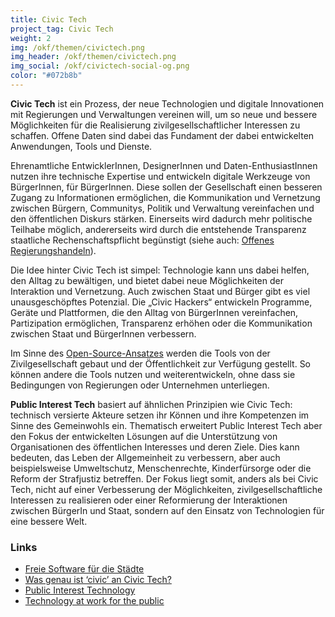 ```yaml
---
title: Civic Tech
project_tag: Civic Tech
weight: 2
img: /okf/themen/civictech.png
img_header: /okf/themen/civictech.png
img_social: /okf/civictech-social-og.png
color: "#072b8b"
---
```


**Civic Tech** ist ein Prozess, der neue Technologien und digitale Innovationen mit Regierungen und Verwaltungen vereinen will, um so neue und bessere Möglichkeiten für die Realisierung zivilgesellschaftlicher Interessen zu schaffen. Offene Daten sind dabei das Fundament der dabei entwickelten Anwendungen, Tools und Dienste.

<!--more-->


Ehrenamtliche EntwicklerInnen, DesignerInnen und Daten-EnthusiastInnen nutzen ihre technische Expertise und entwickeln digitale Werkzeuge von BürgerInnen, für BürgerInnen.  Diese sollen der Gesellschaft einen besseren Zugang zu Informationen ermöglichen, die Kommunikation und Vernetzung zwischen Bürgern, Communitys, Politik und Verwaltung vereinfachen und den öffentlichen Diskurs stärken. Einerseits wird dadurch mehr politische Teilhabe möglich, andererseits wird durch die entstehende Transparenz staatliche Rechenschaftspflicht begünstigt (siehe auch: [Offenes Regierungshandeln](/themen/offenes_regierungshandeln/)).

Die Idee hinter Civic Tech ist simpel: Technologie kann uns dabei helfen, den Alltag zu bewältigen, und bietet dabei neue Möglichkeiten der Interaktion und Vernetzung. Auch zwischen Staat und Bürger gibt es viel unausgeschöpftes Potenzial. Die „Civic Hackers“ entwickeln Programme, Geräte und Plattformen, die den Alltag von BürgerInnen vereinfachen, Partizipation ermöglichen, Transparenz erhöhen oder die Kommunikation zwischen Staat und BürgerInnen verbessern.

Im Sinne des [Open-Source-Ansatzes](https://en.wikipedia.org/wiki/Open-source_software) werden die Tools von der Zivilgesellschaft gebaut und der Öffentlichkeit zur Verfügung gestellt. So können andere die Tools nutzen und weiterentwickeln, ohne dass sie Bedingungen von Regierungen oder Unternehmen unterliegen.


**Public Interest Tech** basiert auf ähnlichen Prinzipien wie Civic Tech: technisch versierte Akteure setzen ihr Können und ihre Kompetenzen im Sinne des Gemeinwohls ein. Thematisch erweitert Public Interest Tech aber den Fokus der entwickelten Lösungen auf die Unterstützung von Organisationen des öffentlichen Interesses und deren Ziele. Dies kann bedeuten, das Leben der Allgemeinheit zu verbessern, aber auch beispielsweise Umweltschutz, Menschenrechte, Kinderfürsorge oder die Reform der Strafjustiz betreffen. Der Fokus liegt somit, anders als bei Civic Tech, nicht auf einer Verbesserung der Möglichkeiten, zivilgesellschaftliche Interessen zu realisieren oder einer Reformierung der Interaktionen zwischen BürgerIn und Staat, sondern auf den Einsatz von Technologien für eine bessere Welt.


### Links

- [Freie Software für die Städte](https://monde-diplomatique.de/artikel/!5476316)
- [Was genau ist ‘civic’ an Civic Tech?](https://medium.com/@prototypefund/was-genau-ist-civic-an-civic-tech-6caca475495d)
- [Public Interest Technology](https://www.newamerica.org/public-interest-technology/about/)
- [Technology at work for the public](https://www.fordfoundation.org/campaigns/public-interest-tech/)
